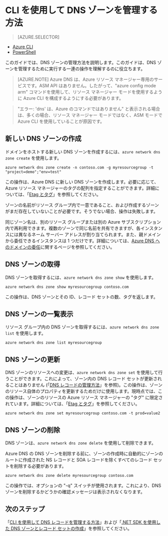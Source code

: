 <properties 
   pageTitle="CLI を使用した DNS ゾーンに対する操作 | Microsoft Azure" 
   description="Azure CLI を使用して DNS ゾーンを管理できます。Azure DNS の DNS ゾーンを更新、削除、および作成する方法" 
   services="dns" 
   documentationCenter="na" 
   authors="joaoma" 
   manager="Adinah" 
   editor=""/>

<tags
   ms.service="dns"
   ms.devlang="na"
   ms.topic="article"
   ms.tgt_pltfrm="na"
   ms.workload="infrastructure-services" 
   ms.date="02/09/2016"
   ms.author="joaoma"/>

# CLI を使用して DNS ゾーンを管理する方法

> [AZURE.SELECTOR]
- [Azure CLI](dns-operations-dnszones-cli.md)
- [PowerShell](dns-operations-dnszones.md)

このガイドでは、DNS ゾーンの管理方法を説明します。このガイドは、DNS ゾーンを管理するために実行する一連の操作を理解するのに役立ちます。

>[AZURE.NOTE] Azure DNS は、Azure リソース マネージャー専用のサービスです。ASM API はありません。したがって、"azure config mode arm" コマンドを使用して、リソース マネージャー モードを使用するように Azure CLI を構成するようにする必要があります。

>"エラー: 'dns' は、Azure のコマンドではありません" と表示される場合は、多くの場合、リソース マネージャー モードではなく、ASM モードで Azure CLI を使用していることが原因です。
 
## 新しい DNS ゾーンの作成

ドメインをホストする新しい DNS ゾーンを作成するには、`azure network dns zone create` を使用します。

	azure network dns zone create -n contoso.com -g myresourcegroup -t "project=demo";"env=test"

この操作は、Azure DNS に新しい DNS ゾーンを作成します。必要に応じて、Azure リソース マネージャーのタグの配列を指定することができます。詳細については、「[Etag とタグ](dns-getstarted-create-dnszone.md#Etags-and-tags)」を参照してください。

ゾーンの名前がリソース グループ内で一意であること、および作成するゾーンがまだ存在していないことが必要です。そうでない場合、操作は失敗します。

同じゾーン名は、別のリソース グループまたは別の Azure サブスクリプション内で再利用できます。複数のゾーンで同じ名前を共有できますが、各インスタンスには異なるネーム サーバー アドレスが割り当てられます。また、親ドメインから委任できるインスタンスは 1 つだけです。詳細については、[Azure DNS へのドメインの委任](dns-domain-delegation.md)に関するページを参照してください。

## DNS ゾーンの取得

DNS ゾーンを取得するには、`azure network dns zone show` を使用します。

	azure network dns zone show myresourcegroup contoso.com

この操作は、DNS ゾーンとその ID、レコード セットの数、タグを返します。


## DNS ゾーンの一覧表示

リソース グループ内の DNS ゾーンを取得するには、`azure network dns zone list` を使用します。

	azure network dns zone list myresourcegroup


## DNS ゾーンの更新

DNS ゾーンのリソースへの変更は、`azure network dns zone set` を使用して行うことができます。これによって、ゾーン内の DNS レコード セットが更新されることはありません (「[DNS レコードの管理方法](dns-operations-recordsets.md)」を参照)。この操作は、ゾーンのリソース自体のプロパティを更新するためだけに使用します。現時点では、この操作は、ゾーンのリソースの Azure リソース マネージャーの "タグ" に限定されています。詳細については、「[Etag とタグ](dns-getstarted-create-dnszone.md#Etags-and-tags)」を参照してください。

	azure network dns zone set myresourcegroup contoso.com -t prod=value2

## DNS ゾーンの削除

DNS ゾーンは、`azure network dns zone delete` を使用して削除できます。
 
Azure DNS の DNS ゾーンを削除する前に、ゾーンの作成時に自動的にゾーンのルートに作成された NS レコードと SOA レコードを除くすべてのレコード セットを削除する必要があります。

	azure network dns zone delete myresourcegroup contoso.com 

この操作では、オプションの "-q" スイッチが使用されます。これにより、DNS ゾーンを削除するかどうかの確認メッセージは表示されなくなります。


## 次のステップ


「[CLI を使用して DNS レコードを管理する方法](dns-operations-recordsets-cli.md)」および「[.NET SDK を使用した DNS ゾーンとレコード セットの作成](dns-sdk.md)」を参照してください。

<!---HONumber=AcomDC_0218_2016-->